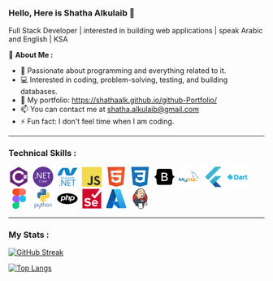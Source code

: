  <!--
<div align="center"><img src="https://i.ibb.co/bmDhT1X/Typing-bro.png" alt="Typing-bro" width="400" height="400"></div>
<div id="badges" align="center">
   <a href="mailto:shatha.alkulaib@gmail.com">
    <img src="https://img.shields.io/badge/Gmail-red?logo=gmail&logoColor=white&style=for-the-badge" alt="Gmail Badge"/>
  </a>
   <a href="https://telegram.me/Shatha_Alk">
    <img src="https://img.shields.io/badge/Telegram-white?logo=telegram&logoColor=white&style=for-the-badge" alt="Telegram Badge"/>
  </a>
   <!--
  <a href="your-Portfolio-URL">
    <img src="https://img.shields.io/badge/Portfolio-black?&style=flat-square" alt="Portfolio Badge"/>
  </a>
  
  <a href="https://www.linkedin.com/in/shatha-alkulaib/">
    <img src="https://img.shields.io/badge/LinkedIn-blue?style=for-the-badge&logo=linkedin&logoColor=white" alt="LinkedIn Badge"/>
  </a>
</div>

---
-->
### Hello, Here is Shatha Alkulaib 👋

  Full Stack Developer | interested in building web applications | speak Arabic and English | KSA
  
  :seedling: <b>About Me :</b>
  
- :brain: Passionate about programming and everything related to it.
- :computer: Interested in coding, problem-solving, testing, and building databases.
- :star2: My portfolio: https://shathaalk.github.io/github-Portfolio/
- :mailbox: You can contact me at [shatha.alkulaib@gmail.com](mailto:shatha.alkulaib@gmail.com)
- ⚡ Fun fact: I don't feel time when I am coding.
  
---

### Technical Skills :
<div>  
  <img src="https://github.com/devicons/devicon/blob/master/icons/csharp/csharp-plain.svg" title="C#"  alt="C#" width="40" height="40"/>&nbsp;
  <img src="https://github.com/devicons/devicon/blob/master/icons/dotnetcore/dotnetcore-original.svg" title=".NET Core"  alt=".NET Core" width="40" height="40"/>&nbsp;
  <img src="https://github.com/devicons/devicon/blob/master/icons/dot-net/dot-net-plain-wordmark.svg" title=".NET"  alt=".NET" width="40" height="40"/>&nbsp;
  <img src="https://github.com/devicons/devicon/blob/master/icons/javascript/javascript-original.svg" title="JavaScript" alt="JavaScript" width="40" height="40"/>&nbsp;
  <img src="https://github.com/devicons/devicon/blob/master/icons/html5/html5-original.svg" title="HTML5" alt="HTML" width="40" height="40"/>&nbsp;
  <img src="https://github.com/devicons/devicon/blob/master/icons/css3/css3-plain.svg"  title="CSS3" alt="CSS" width="40" height="40"/>&nbsp;
  <img src="https://github.com/devicons/devicon/blob/master/icons/bootstrap/bootstrap-plain.svg" title="Bootstrap"  alt="Bootstrap" width="40" height="40"/>&nbsp;
  <img src="https://github.com/devicons/devicon/blob/master/icons/mysql/mysql-original-wordmark.svg" title="MySQL"  alt="MySQL" width="40" height="40"/>&nbsp;
 <img src="https://github.com/devicons/devicon/blob/master/icons/flutter/flutter-original.svg" title="flutter"  alt="Flutter" width="40" height="40"/>&nbsp;
  <img src="https://github.com/devicons/devicon/blob/master/icons/dart/dart-plain-wordmark.svg" title="dart"  alt="Dart" width="40" height="40"/>&nbsp;
 <img src="https://github.com/devicons/devicon/blob/master/icons/figma/figma-original.svg" title="figma"  alt="Figma" width="40" height="40"/>&nbsp; 
  <img src="https://github.com/devicons/devicon/blob/master/icons/python/python-original-wordmark.svg" title="Python"  alt="Python" width="40" height="40"/>&nbsp;
  <img src="https://github.com/devicons/devicon/blob/master/icons/php/php-plain.svg" title="php"  alt="php" width="40" height="40"/>&nbsp;
  <img src="https://github.com/devicons/devicon/blob/master/icons/selenium/selenium-original.svg" title="selenium"  alt="selenium" width="40" height="40"/>&nbsp;
  <img src="https://github.com/devicons/devicon/blob/master/icons/azure/azure-original.svg" title="azure"  alt="azure" width="40" height="40"/>&nbsp;
  <img src="https://github.com/devicons/devicon/blob/master/icons/jenkins/jenkins-original.svg" title="jenkins"  alt="jenkins" width="40" height="40"/>&nbsp;
</div>

---

### My Stats :
[![GitHub Streak](http://github-readme-streak-stats.herokuapp.com?user=ShathaAlk&ring=E392B6&fire=E392B6&currStreakLabel=E392B6&background=000000&currStreakNum=FFFFFF&sideNums=FFFFFF&sideLabels=E392B6&dates=FFFFFFE2&border=000000)](https://git.io/streak-stats)

[![Top Langs](https://github-readme-stats.vercel.app/api/top-langs/?username=ShathaAlk&langs_count=5&title_color=E392B6&text_color=ffffff&icon_color=E392B6&bg_color=000000&hide_border=true&locale=en&custom_title=Top%20%Languages)](https://github.com/anuraghazra/github-readme-stats)

